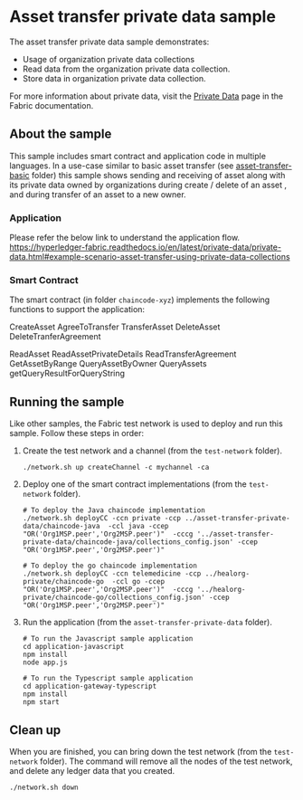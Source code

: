 # Asset transfer private data sample

The asset transfer private data sample demonstrates:

- Usage of organization private data collections
- Read data from the organization private data collection.
- Store data in organization private data collection.

For more information about private data, visit the
[Private Data](https://hyperledger-fabric.readthedocs.io/en/latest/private-data-arch.html)
page in the Fabric documentation.

## About the sample

This sample includes smart contract and application code in multiple languages. In a use-case similar to basic asset transfer (see [asset-transfer-basic](../asset-transfer-basic) folder) this sample shows sending and receiving of asset along with its private data owned by organizations during create / delete of an asset , and during transfer of an asset to a new owner.

### Application

Please refer the below link to understand the application flow.
https://hyperledger-fabric.readthedocs.io/en/latest/private-data/private-data.html#example-scenario-asset-transfer-using-private-data-collections

### Smart Contract

The smart contract (in folder `chaincode-xyz`) implements the following functions to support the application:

CreateAsset
AgreeToTransfer
TransferAsset
DeleteAsset
DeleteTranferAgreement

ReadAsset
ReadAssetPrivateDetails
ReadTransferAgreement
GetAssetByRange
QueryAssetByOwner
QueryAssets
getQueryResultForQueryString

## Running the sample

Like other samples, the Fabric test network is used to deploy and run this sample. Follow these steps in order:

1. Create the test network and a channel (from the `test-network` folder).
   ```
   ./network.sh up createChannel -c mychannel -ca
   ```

2. Deploy one of the smart contract implementations (from the `test-network` folder).
   ```
   # To deploy the Java chaincode implementation
   ./network.sh deployCC -ccn private -ccp ../asset-transfer-private-data/chaincode-java  -ccl java -ccep "OR('Org1MSP.peer','Org2MSP.peer')"  -cccg '../asset-transfer-private-data/chaincode-java/collections_config.json' -ccep "OR('Org1MSP.peer','Org2MSP.peer')"

   # To deploy the go chaincode implementation
   ./network.sh deployCC -ccn telemedicine -ccp ../healorg-private/chaincode-go  -ccl go -ccep "OR('Org1MSP.peer','Org2MSP.peer')"  -cccg '../healorg-private/chaincode-go/collections_config.json' -ccep "OR('Org1MSP.peer','Org2MSP.peer')"
   ```

3. Run the application (from the `asset-transfer-private-data` folder).
   ```
   # To run the Javascript sample application
   cd application-javascript
   npm install
   node app.js

   # To run the Typescript sample application
   cd application-gateway-typescript
   npm install
   npm start

   ```

## Clean up

When you are finished, you can bring down the test network (from the `test-network` folder). The command will remove all the nodes of the test network, and delete any ledger data that you created.

```
./network.sh down
```